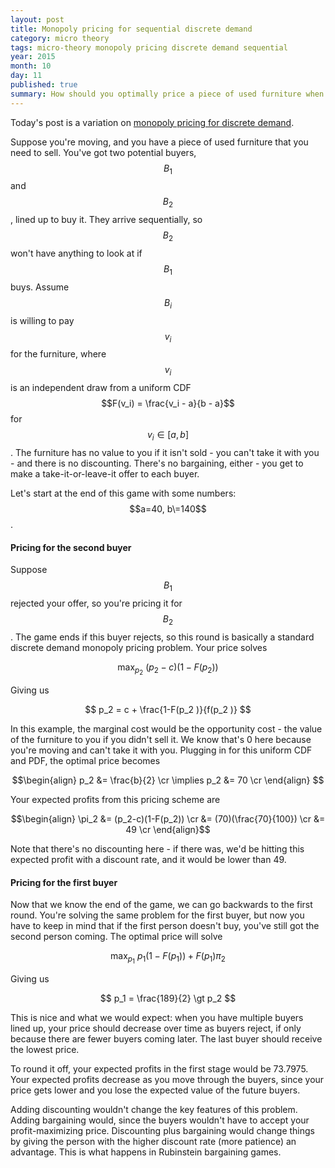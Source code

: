 ```yaml
---
layout: post
title: Monopoly pricing for sequential discrete demand
category: micro theory
tags: micro-theory monopoly pricing discrete demand sequential
year: 2015
month: 10
day: 11
published: true
summary: How should you optimally price a piece of used furniture when you're moving and have two buyers lined up?
---
```


Today's post is a variation on [monopoly pricing for discrete demand](http://akhilrao.github.io/micro%20theory/2015/10/04/monopoly-pricing-discrete-demand/).

Suppose you're moving, and you have a piece of used furniture that you need to sell. You've got two potential buyers, $$B_1$$ and $$B_2$$, lined up to buy it. They arrive sequentially, so $$B_2$$ won't have anything to look at if $$B_1$$ buys. Assume $$B_i$$ is willing to pay $$v_i$$ for the furniture, where $$v_i$$ is an independent draw from a uniform CDF $$F(v_i) = \frac{v_i - a}{b - a}$$ for $$v_i \in [a,b]$$. The furniture has no value to you if it isn't sold - you can't take it with you - and there is no discounting. There's no bargaining, either - you get to make a take-it-or-leave-it offer to each buyer.

Let's start at the end of this game with some numbers: $$a=40, b\=140$$.

#### Pricing for the second buyer

Suppose $$B_1$$ rejected your offer, so you're pricing it for $$B_2$$. The game ends if this buyer rejects, so this round is basically a standard discrete demand monopoly pricing problem. Your price solves

$$ \max_{p_2} ~ (p_2-c)(1-F(p_2)) $$

Giving us

$$ p_2 = c + \frac{1-F(p_2 )}{f(p_2 )} $$

In this example, the marginal cost would be the opportunity cost - the value of the furniture to you if you didn't sell it. We know that's 0 here because you're moving and can't take it with you. Plugging in for this uniform CDF and PDF, the optimal price becomes

$$\begin{align}
 p_2 &= \frac{b}{2} \cr
\implies p_2 &= 70 \cr
\end{align} $$

Your expected profits from this pricing scheme are

$$\begin{align}
\pi_2 &= (p_2-c)(1-F(p_2)) \cr
&= (70)(\frac{70}{100}) \cr
&= 49 \cr 
\end{align}$$

Note that there's no discounting here - if there was, we'd be hitting this expected profit with a discount rate, and it would be lower than 49.

#### Pricing for the first buyer

Now that we know the end of the game, we can go backwards to the first round. You're solving the same problem for the first buyer, but now you have to keep in mind that if the first person doesn't buy, you've still got the second person coming. The optimal price will solve

$$ \max_{p_1} ~ p_1(1-F(p_1)) + F(p_1) \pi_2 $$

Giving us

$$ p_1 = \frac{189}{2} \gt p_2 $$

This is nice and what we would expect: when you have multiple buyers lined up, your price should decrease over time as buyers reject, if only because there are fewer buyers coming later. The last buyer should receive the lowest price.

To round it off, your expected profits in the first stage would be 73.7975. Your expected profits decrease as you move through the buyers, since your price gets lower and you lose the expected value of the future buyers.

Adding discounting wouldn't change the key features of this problem. Adding bargaining would, since the buyers wouldn't have to accept your profit-maximizing price. Discounting plus bargaining would change things by giving the person with the higher discount rate (more patience) an advantage. This is what happens in Rubinstein bargaining games.
